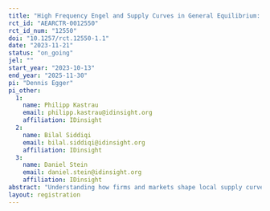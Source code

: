 ```yaml
---
title: "High Frequency Engel and Supply Curves in General Equilibrium: Experimental Evidence from Large Universal Cash Transfers in Malawi"
rct_id: "AEARCTR-0012550"
rct_id_num: "12550"
doi: "10.1257/rct.12550-1.1"
date: "2023-11-21"
status: "on_going"
jel: ""
start_year: "2023-10-13"
end_year: "2025-11-30"
pi: "Dennis Egger"
pi_other:
  1:
    name: Philipp Kastrau
    email: philipp.kastrau@idinsight.org
    affiliation: IDinsight
  2:
    name: Bilal Siddiqi
    email: bilal.siddiqi@idinsight.org
    affiliation: IDinsight
  3:
    name: Daniel Stein
    email: daniel.stein@idinsight.org
    affiliation: IDinsight
abstract: "Understanding how firms and markets shape local supply curves in general equilibrium, to which degree economies can absorb (and change in response to) large local demand shocks, and how consumers shopping patterns and competitive pressures respond is crucial for understanding long-term development and the effects of macroeconomic policies. We estimate the high-frequency causal impacts of universal USD 550 cash transfers to every adult in the Khongoni District in Malawi on expenditure, prices and market activity. The rollout of the 45 million in cash transfers by the NGO GiveDirectly is randomized across 34 Group Village Headman (GVHs), an administrative unit corresponding approximately to a market catchment area, will reach over 80,000 individuals over the course of 12 months, and correspond to 90% of baseline GDP. Using random variation in treatment timing, together with bi-weekly price data for over 100 products and monthly enterprise surveys in all markets within the study area and a matched sample of markets outside the study area, as well as monthly expenditure surveys with 2500 eligible households, we document high-frequency marginal propensities to consume by product (Engel curves), inflationary impacts, expenditure switching of households across markets, and changes in resulting market activity and the productive environment. This will allow us to trace out short- and medium run supply curves at the firm- and market level."
layout: registration
---
```


